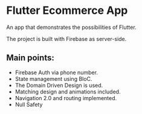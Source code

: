 # Flutter Ecommerce App
 
An app that demonstrates the possibilities of Flutter.
 
The project is built with Firebase as server-side.
 
## Main points:
- Firebase Auth via phone number.
- State management using BloC.
- The Domain Driven Design is used.
- Matching design and animations included.
- Navigation 2.0 and routing implemented.
- Null Safety